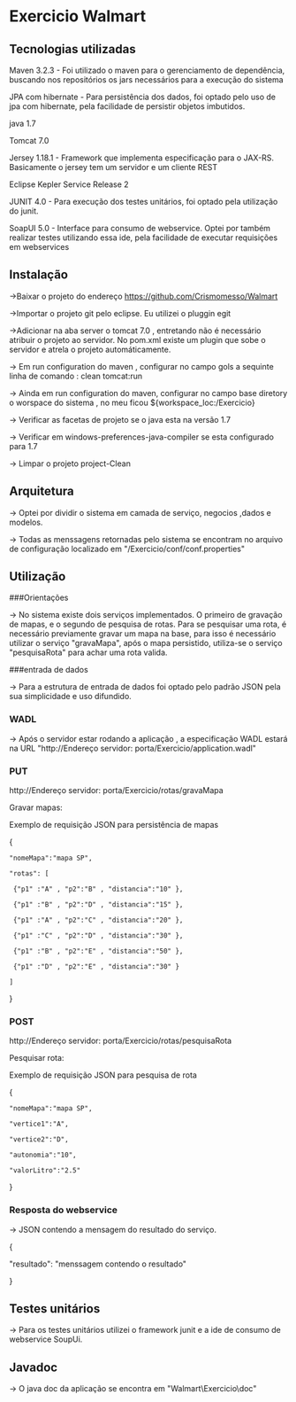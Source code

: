 # Exercicio Walmart

## Tecnologias utilizadas

Maven 3.2.3 - Foi utilizado o maven para o gerenciamento de dependência, buscando nos repositórios os jars necessários para a execução do sistema    

JPA com hibernate - Para persistência dos dados, foi optado pelo uso de jpa com hibernate, pela facilidade de persistir objetos imbutidos.

java 1.7 

Tomcat 7.0

Jersey 1.18.1 - Framework que implementa especificação para o JAX-RS. Basicamente o jersey tem um servidor e um cliente REST 

Eclipse Kepler Service Release 2

JUNIT 4.0  - Para execução dos testes unitários, foi optado pela utilização do junit.

SoapUI 5.0 - Interface para consumo de webservice. Optei por também realizar testes utilizando essa ide, pela facilidade de executar requisições em webservices

## Instalação

->Baixar o projeto do endereço https://github.com/Crismomesso/Walmart

->Importar o projeto git pelo eclipse. Eu utilizei o pluggin egit

->Adicionar na aba server o tomcat 7.0 , entretando não é necessário atribuir o projeto ao servidor. No pom.xml existe 
um plugin que sobe o servidor e atrela o projeto automáticamente.

-> Em run configuration do maven , configurar  no campo gols a sequinte linha de comando : clean tomcat:run

-> Ainda em run configuration do maven, configurar no campo base diretory o worspace do sistema ,  no meu ficou ${workspace_loc:/Exercicio}

-> Verificar as facetas de projeto se o java esta na versão 1.7

-> Verificar em windows-preferences-java-compiler se esta configurado para 1.7

-> Limpar o projeto project-Clean

## Arquitetura

-> Optei por dividir o sistema em camada de serviço, negocios ,dados e modelos. 

-> Todas as menssagens retornadas pelo sistema se encontram no arquivo de configuração localizado em "/Exercicio/conf/conf.properties"


## Utilização 

###Orientações

-> No sistema existe dois serviços implementados. O primeiro de gravação de mapas, e o segundo de pesquisa de rotas. 
Para se pesquisar uma rota, é necessário previamente gravar um mapa na base, para isso é necessário utilizar o serviço "gravaMapa", após o mapa persistido, utiliza-se o serviço "pesquisaRota"
para achar uma rota valida.

###entrada de dados 

-> Para a estrutura de entrada de dados foi optado pelo padrão JSON pela sua simplicidade e uso difundido.


### WADL

-> Após o servidor estar rodando a aplicação , a especificação WADL estará na URL  "http://Endereço servidor: porta/Exercicio/application.wadl"

### PUT

http://Endereço servidor: porta/Exercicio/rotas/gravaMapa

Gravar mapas:

Exemplo de requisição JSON para persistência de mapas

{

	"nomeMapa":"mapa SP",
	
	"rotas": [
	
	 {"p1" :"A" , "p2":"B" , "distancia":"10" },
	 
	 {"p1" :"B" , "p2":"D" , "distancia":"15" },
	 
	 {"p1" :"A" , "p2":"C" , "distancia":"20" },
	 
	 {"p1" :"C" , "p2":"D" , "distancia":"30" },
	 
	 {"p1" :"B" , "p2":"E" , "distancia":"50" },
	 
	 {"p1" :"D" , "p2":"E" , "distancia":"30" }
	 
	]
	
}


### POST

http://Endereço servidor: porta/Exercicio/rotas/pesquisaRota

Pesquisar rota:

Exemplo de requisição JSON para pesquisa de rota

{

	"nomeMapa":"mapa SP",
	
	"vertice1":"A",
	
	"vertice2":"D",
	
	"autonomia":"10",
	
	"valorLitro":"2.5"
	
}

### Resposta do webservice

-> JSON contendo a mensagem do resultado do serviço. 

{

"resultado": "menssagem contendo o resultado"

}

## Testes unitários

-> Para os testes unitários utilizei o framework junit e a ide de consumo de webservice SoupUi.

## Javadoc

-> O java doc da aplicação se encontra em "Walmart\Exercicio\doc"

